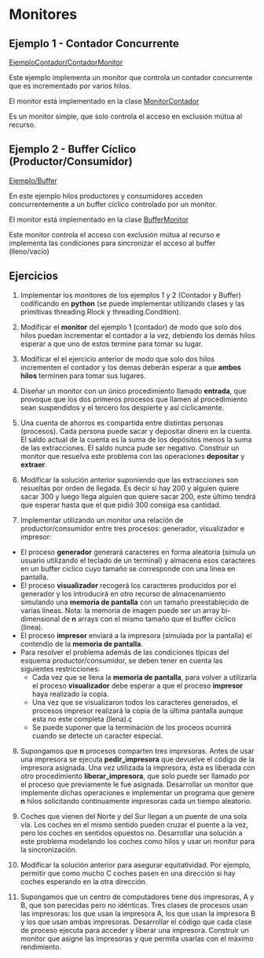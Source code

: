 # Monitores

## Ejemplo 1 - Contador Concurrente
[EjemploContador/ContadorMonitor](https://github.com/unahur-progra-concu-1-2021/Monitores/tree/master/EjemploContador/ContadorMonitor "EjemploContador/ContadorMonitor")

Este ejemplo implementa un monitor que controla un contador concurrente que es incrementado por varios hilos.

El monitor está implementado en la clase [MonitorContador](https://github.com/unahur-progra-concu-1-2021/Monitores/blob/master/EjemploContador/ContadorMonitor/MonitorContador.javap:// "MonitorContador")


Es un monitor simple, que solo controla el acceso en exclusión mútua al recurso.



## Ejemplo 2 - Buffer Cíclico (Productor/Consumidor)

[Ejemplo/Buffer](https://github.com/unahur-progra-concu-1-2021/Monitores/tree/master/EjemploBuffer/buffer "Ejemplo/Buffer")

En este ejemplo hilos productores y consumidores acceden concurrentemente a un buffer cíclico controlado por un monitor.

El monitor está implementado en la clase [BufferMonitor](https://github.com/unahur-progra-concu-1-2021/Monitores/blob/master/EjemploBuffer/buffer/BufferMonitor.java "BufferMonitor")


Este monitor controla el acceso con exclusión mútua al recurso e implementa las condiciones para sincronizar el acceso al buffer (lleno/vacío)




## Ejercicios

1. Implementar los monitores de los ejemplos 1 y 2 (Contador y Buffer) codificando en **python** (se puede implementar utilizando clases y las primitivas threading.Rlock y threading.Condition).

2. Modificar el **monitor** del ejemplo 1 (contador) de modo que solo dos hilos puedan incrementar el contador a la vez, debiendo los demás hilos esperar a que uno de estos termine para tomar su lugar.

3. Modificar el el ejercicio anterior de modo que solo dos hilos incrementen el contador y los demas deberán esperar a que **ambos hilos** terminen para tomar sus lugares.
4. Diseñar un monitor con un único procedimiento llamado **entrada**, que provoque que los dos primeros procesos que llamen al procedimiento sean suspendidos y el tercero los despierte y así cíclicamente.
5. Una cuenta de ahorros es compartida entre distintas personas (procesos). Cada persona puede sacar y depositar dinero en la cuenta. El saldo actual de la cuenta es la suma de los depósitos menos la suma de las extracciones. El saldo nunca pude ser negativo. Construir un monitor que resuelva este problema con las operaciones **depositar** y **extraer**.
6. Modificar la solución anterior suponiendo que las extracciones son resueltas por orden de llegada. Es decir si hay 200 y alguien quiere sacar 300 y luego llega alguien que quiere sacar 200, este último tendrá que esperar hasta que el que pidió 300 consiga esa cantidad.
7. Implementar utilizando un monitor una relación de productor/consumidor entre tres procesos: generador, visualizador e impresor:
  - El proceso **generador** generará caracteres en forma aleatoria (simula un usuario utilizando el teclado de un terminal) y almacena esos caracteres en un buffer cíclico cuyo tamaño se corresponde con una línea en pantalla.
  - El proceso **visualizador** recogerá los caracteres producidos por el generador y los introducirá en otro recurso de almacenamiento simulando una **memoria de pantalla** con un tamaño preestablecido de varias líneas. Nota: la memoria de imagen puede ser un array bi-dimensional de **n** arrays con el mismo tamaño que el buffer cíclico (linea).
  - El proceso **impresor** enviará a la impresora (simulada por la pantalla) el contendio de la **memoria de pantalla**.
  - Para resolver el problema además de las condiciones típicas del esquema productor/consumidor, se deben tener en cuenta las siguientes restricciones:
    - Cada vez que se llena la **memoria de pantalla**, para volver a utilizarla el proceso **visualizador** debe esperar a que el proceso **impresor** haya realizado la copia.
    - Una vez que se visualizaron todos los caracteres generados, el procesos impresor realizará la copia de la última pantalla aunque esta no este completa (llena).ç
    - Se puede suponer que la terminación de los proceos ocurrirá cuando se detecte un caracter especial.  

8. Supongamos que **n** procesos comparten tres impresoras. Antes de usar una impresora se ejecuta **pedir_impresora** que devuelve el código de la impresora asignada. Una vez utilizada la impresora, ésta es liberada con otro procedimiento **liberar_impresora**, que solo puede ser llamado por el proceso que previamente le fue asignada. Desarrollar un monitor que implemente dichas operaciones e implementar un programa que genere **n** hilos solicitando continuamente impresoras cada un tiempo aleatorio.

9. Coches que vienen del Norte y del Sur llegan a un puente de una sola vía. Los coches en el mismo sentido pueden cruzar el puente a la vez, pero los coches en sentidos opuestos no. Desarrollar una solución a este problema modelando los coches como hilos y usar un monitor para la sincronización.

10. Modificar la solución anterior para asegurar equitatividad. Por ejemplo, permitir que como mucho C coches pasen en una dirección si hay coches esperando en la otra dirección.

11. Supongamos que un centro de computadores tiene dos impresoras, A y B, que son parecidas pero no idénticas. Tres clases de procesos usan las impresoras: los que usan la impresora A, los que usan la impresora B y los que usan ambas impresoras.
Desarrollar el código que cada clase de proceso ejecuta para acceder y liberar una impresora. Construir un monitor que asigne las impresoras y que permita usarlas con el máximo rendimiento.

